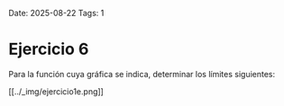 Date: 2025-08-22
Tags: 1

# Ejercicio 6

 
Para la función cuya gráfica se indica, determinar los límites siguientes:








[[../_img/ejercicio1e.png]]
